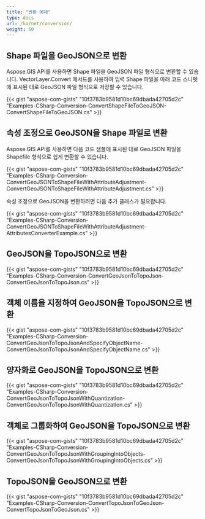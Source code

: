 ```yaml
---
title: "변환 예제"
type: docs
url: /ko/net/conversion/
weight: 50
---
```


## **Shape 파일을 GeoJSON으로 변환**
Aspose.GIS API를 사용하면 Shape 파일을 GeoJSON 파일 형식으로 변환할 수 있습니다. VectorLayer.Convert 메서드를 사용하여 입력 Shape 파일을 아래 코드 스니펫에 표시된 대로 GeoJSON 파일 형식으로 저장할 수 있습니다.

{{< gist "aspose-com-gists" "10f3783b9581d10bc69dbada42705d2c" "Examples-CSharp-Conversion-ConvertShapeFileToGeoJSON-ConvertShapeFileToGeoJSON.cs" >}}
## **속성 조정으로 GeoJSON을 Shape 파일로 변환**
Aspose.GIS API를 사용하면 다음 코드 샘플에 표시된 대로 GeoJSON 파일을 Shapefile 형식으로 쉽게 변환할 수 있습니다.

{{< gist "aspose-com-gists" "10f3783b9581d10bc69dbada42705d2c" "Examples-CSharp-Conversion-ConvertGeoJSONToShapeFileWithAttributeAdjustment-ConvertGeoJSONToShapeFileWithAttributeAdjustment.cs" >}}

속성 조정으로 GeoJSON을 변환하려면 다음 추가 클래스가 필요합니다.

{{< gist "aspose-com-gists" "10f3783b9581d10bc69dbada42705d2c" "Examples-CSharp-Conversion-ConvertGeoJSONToShapeFileWithAttributeAdjustment-AttributesConverterExample.cs" >}}
## **GeoJSON을 TopoJSON으로 변환**
{{< gist "aspose-com-gists" "10f3783b9581d10bc69dbada42705d2c" "Examples-CSharp-Conversion-ConvertGeoJsonToTopoJson-ConvertGeoJsonToTopoJson.cs" >}}
## **객체 이름을 지정하여 GeoJSON을 TopoJSON으로 변환**
{{< gist "aspose-com-gists" "10f3783b9581d10bc69dbada42705d2c" "Examples-CSharp-Conversion-ConvertGeoJsonToTopoJsonAndSpecifyObjectName-ConvertGeoJsonToTopoJsonAndSpecifyObjectName.cs" >}}
## **양자화로 GeoJSON을 TopoJSON으로 변환**
{{< gist "aspose-com-gists" "10f3783b9581d10bc69dbada42705d2c" "Examples-CSharp-Conversion-ConvertGeoJsonToTopoJsonWithQuantization-ConvertGeoJsonToTopoJsonWithQuantization.cs" >}}
## **객체로 그룹화하여 GeoJSON을 TopoJSON으로 변환**
{{< gist "aspose-com-gists" "10f3783b9581d10bc69dbada42705d2c" "Examples-CSharp-Conversion-ConvertGeoJsonToTopoJsonWithGroupingIntoObjects-ConvertGeoJsonToTopoJsonWithGroupingIntoObjects.cs" >}}
## **TopoJSON을 GeoJSON으로 변환**
{{< gist "aspose-com-gists" "10f3783b9581d10bc69dbada42705d2c" "Examples-CSharp-Conversion-ConvertTopoJsonToGeoJson-ConvertTopoJsonToGeoJson.cs" >}}
